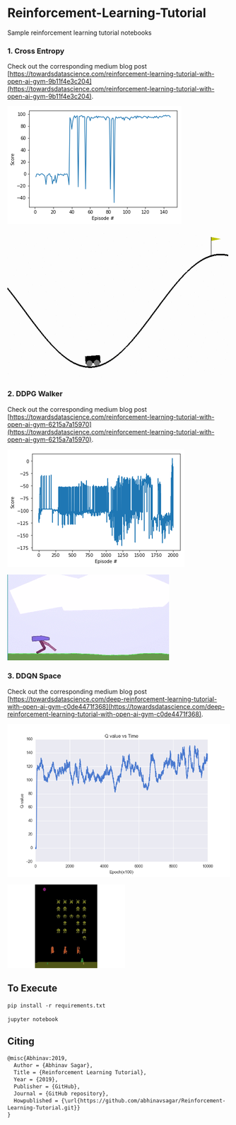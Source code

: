 # Reinforcement-Learning-Tutorial

Sample reinforcement learning tutorial notebooks

### 1. Cross Entropy

Check out the corresponding medium blog post [https://towardsdatascience.com/reinforcement-learning-tutorial-with-open-ai-gym-9b11f4e3c204](https://towardsdatascience.com/reinforcement-learning-tutorial-with-open-ai-gym-9b11f4e3c204).

![rl](rl1.png)

![rl](ct1.gif)

### 2. DDPG Walker

Check out the corresponding medium blog post [https://towardsdatascience.com/reinforcement-learning-tutorial-with-open-ai-gym-6215a7a15970](https://towardsdatascience.com/reinforcement-learning-tutorial-with-open-ai-gym-6215a7a15970).

![rl](rl3.png)

![rl](ct2.gif)

### 3. DDQN Space

Check out the corresponding medium blog post [https://towardsdatascience.com/deep-reinforcement-learning-tutorial-with-open-ai-gym-c0de4471f368](https://towardsdatascience.com/deep-reinforcement-learning-tutorial-with-open-ai-gym-c0de4471f368).

![rl](rl6.png)

![rl](space.png)

## To Execute

`pip install -r requirements.txt`

`jupyter notebook`

## Citing

```
@misc{Abhinav:2019,
  Author = {Abhinav Sagar},
  Title = {Reinforcement Learning Tutorial},
  Year = {2019},
  Publisher = {GitHub},
  Journal = {GitHub repository},
  Howpublished = {\url{https://github.com/abhinavsagar/Reinforcement-Learning-Tutorial.git}}
}
```

